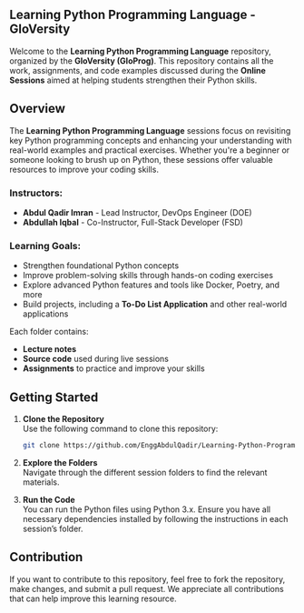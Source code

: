 ## Learning Python Programming Language - GloVersity

Welcome to the **Learning Python Programming Language** repository, organized by the **GloVersity (GloProg)**. This repository contains all the work, assignments, and code examples discussed during the **Online Sessions** aimed at helping students strengthen their Python skills.

## Overview

The **Learning Python Programming Language** sessions focus on revisiting key Python programming concepts and enhancing your understanding with real-world examples and practical exercises. Whether you're a beginner or someone looking to brush up on Python, these sessions offer valuable resources to improve your coding skills.

### Instructors:
- **Abdul Qadir Imran** - Lead Instructor, DevOps Engineer (DOE)
- **Abdullah Iqbal** - Co-Instructor, Full-Stack Developer (FSD)

### Learning Goals:
- Strengthen foundational Python concepts
- Improve problem-solving skills through hands-on coding exercises
- Explore advanced Python features and tools like Docker, Poetry, and more
- Build projects, including a **To-Do List Application** and other real-world applications


Each folder contains:
- **Lecture notes**
- **Source code** used during live sessions
- **Assignments** to practice and improve your skills


## Getting Started

1. **Clone the Repository**  
   Use the following command to clone this repository:
   ```bash
   git clone https://github.com/EnggAbdulQadir/Learning-Python-Programming-Language.git
   ```

2. **Explore the Folders**  
   Navigate through the different session folders to find the relevant materials.

3. **Run the Code**  
   You can run the Python files using Python 3.x. Ensure you have all necessary dependencies installed by following the instructions in each session’s folder.

## Contribution

If you want to contribute to this repository, feel free to fork the repository, make changes, and submit a pull request. We appreciate all contributions that can help improve this learning resource.
